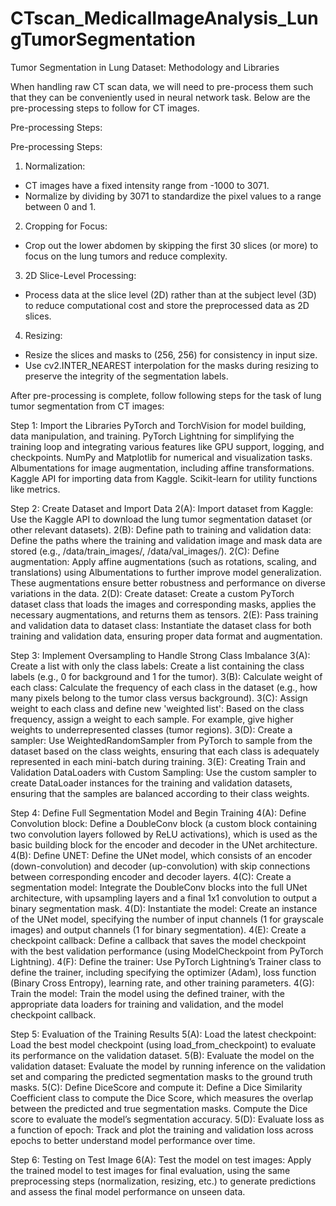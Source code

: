 # CTscan_MedicalImageAnalysis_LungTumorSegmentation

Tumor Segmentation in Lung Dataset: Methodology and Libraries

When handling raw CT scan data, we will need to pre-process them such that they can be conveniently used in neural network task. 
Below are the pre-processing steps to follow for CT images.

Pre-processing Steps:

Pre-processing Steps:

1. Normalization:
- CT images have a fixed intensity range from -1000 to 3071.
- Normalize by dividing by 3071 to standardize the pixel values to a range between 0 and 1.
2. Cropping for Focus:
- Crop out the lower abdomen by skipping the first 30 slices (or more) to focus on the lung tumors and reduce complexity.
3. 2D Slice-Level Processing:
- Process data at the slice level (2D) rather than at the subject level (3D) to reduce computational cost and store the preprocessed data as 2D slices.
4. Resizing:
- Resize the slices and masks to (256, 256) for consistency in input size.
- Use cv2.INTER_NEAREST interpolation for the masks during resizing to preserve the integrity of the segmentation labels.



After pre-processing is complete, follow following steps for the task of lung tumor segmentation from CT images:

Step 1: Import the Libraries
PyTorch and TorchVision for model building, data manipulation, and training.
PyTorch Lightning for simplifying the training loop and integrating various features like GPU support, logging, and checkpoints.
NumPy and Matplotlib for numerical and visualization tasks.
Albumentations for image augmentation, including affine transformations.
Kaggle API for importing data from Kaggle.
Scikit-learn for utility functions like metrics.

Step 2: Create Dataset and Import Data
2(A): Import dataset from Kaggle:
Use the Kaggle API to download the lung tumor segmentation dataset (or other relevant datasets).
2(B): Define path to training and validation data:
Define the paths where the training and validation image and mask data are stored (e.g., /data/train_images/, /data/val_images/).
2(C): Define augmentation:
Apply affine augmentations (such as rotations, scaling, and translations) using Albumentations to further improve model generalization. These augmentations ensure better robustness and performance on diverse variations in the data.
2(D): Create dataset:
Create a custom PyTorch dataset class that loads the images and corresponding masks, applies the necessary augmentations, and returns them as tensors.
2(E): Pass training and validation data to dataset class:
Instantiate the dataset class for both training and validation data, ensuring proper data format and augmentation.


Step 3: Implement Oversampling to Handle Strong Class Imbalance
3(A): Create a list with only the class labels:
Create a list containing the class labels (e.g., 0 for background and 1 for the tumor).
3(B): Calculate weight of each class:
Calculate the frequency of each class in the dataset (e.g., how many pixels belong to the tumor class versus background).
3(C): Assign weight to each class and define new 'weighted list':
Based on the class frequency, assign a weight to each sample. For example, give higher weights to underrepresented classes (tumor regions).
3(D): Create a sampler:
Use WeightedRandomSampler from PyTorch to sample from the dataset based on the class weights, ensuring that each class is adequately represented in each mini-batch during training.
3(E): Creating Train and Validation DataLoaders with Custom Sampling:
Use the custom sampler to create DataLoader instances for the training and validation datasets, ensuring that the samples are balanced according to their class weights.


Step 4: Define Full Segmentation Model and Begin Training
4(A): Define Convolution block:
Define a DoubleConv block (a custom block containing two convolution layers followed by ReLU activations), which is used as the basic building block for the encoder and decoder in the UNet architecture.
4(B): Define UNET:
Define the UNet model, which consists of an encoder (down-convolution) and decoder (up-convolution) with skip connections between corresponding encoder and decoder layers.
4(C): Create a segmentation model:
Integrate the DoubleConv blocks into the full UNet architecture, with upsampling layers and a final 1x1 convolution to output a binary segmentation mask.
4(D): Instantiate the model:
Create an instance of the UNet model, specifying the number of input channels (1 for grayscale images) and output channels (1 for binary segmentation).
4(E): Create a checkpoint callback:
Define a callback that saves the model checkpoint with the best validation performance (using ModelCheckpoint from PyTorch Lightning).
4(F): Define the trainer:
Use PyTorch Lightning’s Trainer class to define the trainer, including specifying the optimizer (Adam), loss function (Binary Cross Entropy), learning rate, and other training parameters.
4(G): Train the model:
Train the model using the defined trainer, with the appropriate data loaders for training and validation, and the model checkpoint callback.


Step 5: Evaluation of the Training Results
5(A): Load the latest checkpoint:
Load the best model checkpoint (using load_from_checkpoint) to evaluate its performance on the validation dataset.
5(B): Evaluate the model on the validation dataset:
Evaluate the model by running inference on the validation set and comparing the predicted segmentation masks to the ground truth masks.
5(C): Define DiceScore and compute it:
Define a Dice Similarity Coefficient class to compute the Dice Score, which measures the overlap between the predicted and true segmentation masks. Compute the Dice score to evaluate the model’s segmentation accuracy.
5(D): Evaluate loss as a function of epoch:
Track and plot the training and validation loss across epochs to better understand model performance over time.


Step 6: Testing on Test Image
6(A): Test the model on test images:
Apply the trained model to test images for final evaluation, using the same preprocessing steps (normalization, resizing, etc.) to generate predictions and assess the final model performance on unseen data.
